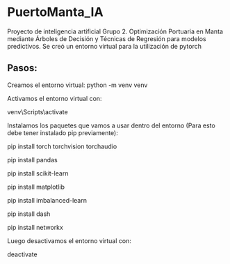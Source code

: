 # PuertoManta_IA
Proyecto de inteligencia artificial Grupo 2. Optimización Portuaria en Manta mediante Árboles de Decisión y Técnicas de Regresión para modelos predictivos. 
Se creó un entorno virtual para la utilización de pytorch

## Pasos:
Creamos el entorno virtual:
python -m venv venv

Activamos el entorno virtual con: 

venv\Scripts\activate

Instalamos los paquetes que vamos a usar dentro del entorno (Para esto debe tener instalado pip previamente):

pip install torch torchvision torchaudio

pip install pandas

pip install scikit-learn

pip install matplotlib

pip install imbalanced-learn 

pip install dash

pip install networkx


Luego desactivamos el entorno virtual con:

deactivate

